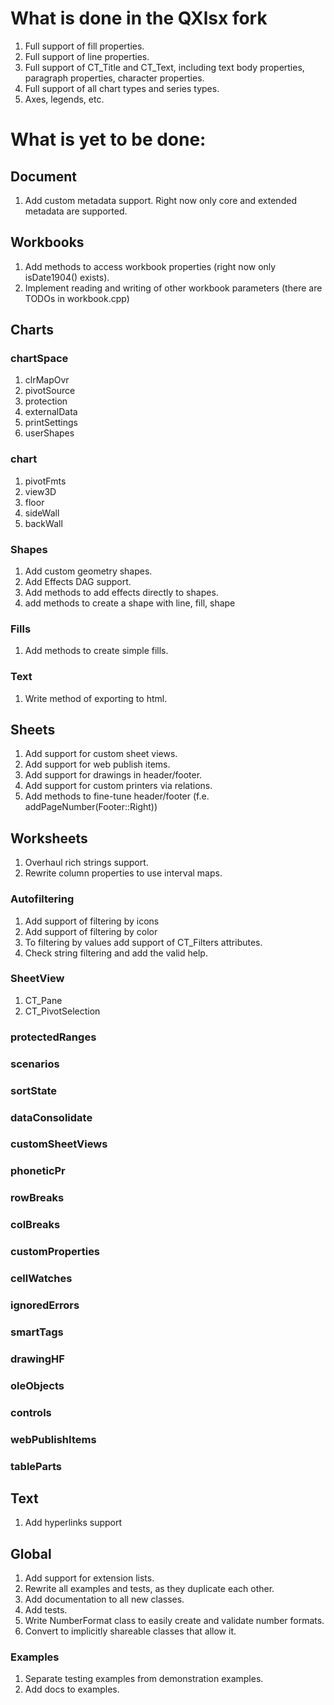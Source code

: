 
# What is done in the QXlsx fork

1. Full support of fill properties.
2. Full support of line properties.
3. Full support of CT_Title and CT_Text, including text body properties, paragraph 
   properties, character properties.
4. Full support of all chart types and series types.
5. Axes, legends, etc.

# What is yet to be done:

## Document

1. Add custom metadata support. Right now only core and extended metadata are supported.

## Workbooks

1. Add methods to access workbook properties (right now only isDate1904() exists).
2. Implement reading and writing of other workbook parameters (there are TODOs in workbook.cpp)

## Charts

### chartSpace

1. clrMapOvr
2. pivotSource
3. protection
4. externalData
5. printSettings
6. userShapes

### chart

1. pivotFmts
2. view3D
3. floor
4. sideWall
5. backWall

### Shapes

1. Add custom geometry shapes.
2. Add Effects DAG support.
3. Add methods to add effects directly to shapes.
4. add methods to create a shape with line, fill, shape

### Fills

1. Add methods to create simple fills.

### Text 

1. Write method of exporting to html.

## Sheets

1. Add support for custom sheet views.
2. Add support for web publish items.
3. Add support for drawings in header/footer.
4. Add support for custom printers via relations.
5. Add methods to fine-tune header/footer (f.e. addPageNumber(Footer::Right))

## Worksheets

1. Overhaul rich strings support.
2. Rewrite column properties to use interval maps.

### Autofiltering

1. Add support of filtering by icons
2. Add support of filtering by color
3. To filtering by values add support of CT_Filters attributes.
4. Check string filtering and add the valid help.

### SheetView

1. CT_Pane
2. CT_PivotSelection

### protectedRanges

### scenarios

### sortState

### dataConsolidate

### customSheetViews

### phoneticPr

### rowBreaks

### colBreaks

### customProperties

### cellWatches

### ignoredErrors

### smartTags

### drawingHF

### oleObjects

### controls

### webPublishItems

### tableParts

## Text

1. Add hyperlinks support


## Global

1. Add support for extension lists.
2. Rewrite all examples and tests, as they duplicate each other.
3. Add documentation to all new classes.
4. Add tests.
5. Write NumberFormat class to easily create and validate number formats.
6. Convert to implicitly shareable classes that allow it.

### Examples

1. Separate testing examples from demonstration examples.
2. Add docs to examples.
